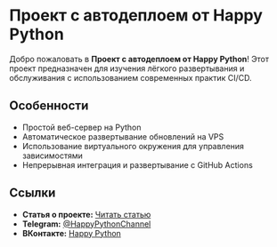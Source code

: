 # Проект с автодеплоем от Happy Python

Добро пожаловать в **Проект с автодеплоем от Happy Python**! Этот проект предназначен для изучения лёгкого развертывания и обслуживания с использованием современных практик CI/CD.

## Особенности

- Простой веб-сервер на Python
- Автоматическое развертывание обновлений на VPS
- Использование виртуального окружения для управления зависимостями
- Непрерывная интеграция и развертывание с GitHub Actions

## Ссылки

- **Статья о проекте:** [Читать статью](https://happypython.ru/2024/08/14/автоматическое-развертывание-python-прое/)
- **Telegram:** [@HappyPythonChannel](https://t.me/happypython_team)
- **ВКонтакте:** [Happy Python](https://vk.com/happython)
